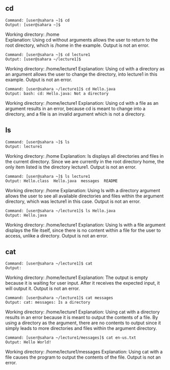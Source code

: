 cd
---
```
Command: [user@sahara ~]$ cd
Output: [user@sahara ~]$
```
Working directory: /home <br />
Explanation: Using cd without arguments allows the user to return to the root directory, which is /home in the example. Output is not an error.
```
Command: [user@sahara ~]$ cd lecture1
Output: [user@sahara ~/lecture1]$ 
```
Working directory: /home/lecture1
Explanation: Using cd with a directory as an argument allows the user to change the directory, into lecture1 in this example. Output is not an error.
```
Command: [user@sahara ~/lecture1]$ cd Hello.java
Output: bash: cd: Hello.java: Not a directory
```
Working directory: /home/lecture1
Explanation: Using cd with a file as an argument results in an error, because cd is meant to change into a directory, and a file is an invalid argument which is not a directory.

ls
---
```
Command: [user@sahara ~]$ ls
Output: lecture1
```
Working directory: /home
Explanation: ls displays all directories and files in the current directory. Since we are currently in the root directory home, the only item listed is the directory lecture1. Output is not an error.
```
Command: [user@sahara ~]$ ls lecture1
Output: Hello.class  Hello.java  messages  README
```
Working directory: /home
Explanation: Using ls with a directory argument allows the user to see all available directories and files within the argument directory, which was lecture1 in this case. Output is not an error.
```
Command: [user@sahara ~/lecture1]$ ls Hello.java
Output: Hello.java
```
Working directory: /home/lecture1
Explanation: Using ls with a file argument displays the file itself, since there is no content within a file for the user to access, unlike a directory. Output is not an error.

cat
---
```
Command: [user@sahara ~/lecture1]$ cat
Output: 
```
Working directory: /home/lecture1
Explanation: The output is empty because it is waiting for user input. After it receives the expected input, it will output it. Output is not an error.
```
Command: [user@sahara ~/lecture1]$ cat messages
Output: cat: messages: Is a directory
```
Working directory: /home/lecture1
Explanation: Using cat with a directory results in an error because it is meant to output the contents of a file. By using a directory as the argument, there are no contents to output since it simply leads to more directories and files within the argument directory.
```
Command: [user@sahara ~/lecture1/messages]$ cat en-us.txt 
Output: Hello World!
```
Working directory: /home/lecture1/messages
Explanation: Using cat with a file causes the program to output the contents of the file. Output is not an error.
